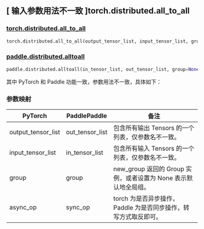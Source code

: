 ## [ 输入参数用法不一致 ]torch.distributed.all_to_all

### [torch.distributed.all_to_all](https://pytorch.org/docs/stable/distributed.html#torch.distributed.all_to_all)

```python
torch.distributed.all_to_all(output_tensor_list, input_tensor_list, group=None, async_op=False)
```

### [paddle.distributed.alltoall](https://www.paddlepaddle.org.cn/documentation/docs/zh/develop/api/paddle/distributed/alltoall_cn.html)

```python
paddle.distributed.alltoall(in_tensor_list, out_tensor_list, group=None, sync_op=True)
```

其中 PyTorch 和 Paddle 功能一致，参数用法不一致，具体如下：

### 参数映射

| PyTorch            | PaddlePaddle    | 备注                                                            |
| ------------------ | --------------- | --------------------------------------------------------------- |
| output_tensor_list | out_tensor_list | 包含所有输出 Tensors 的一个列表，仅参数名不一致。               |
| input_tensor_list  | in_tensor_list  | 包含所有输入 Tensors 的一个列表，仅参数名不一致。               |
| group              | group           | new_group 返回的 Group 实例，或者设置为 None 表示默认地全局组。 |
| async_op           | sync_op         | torch 为是否异步操作，Paddle 为是否同步操作，转写方式取反即可。 |

